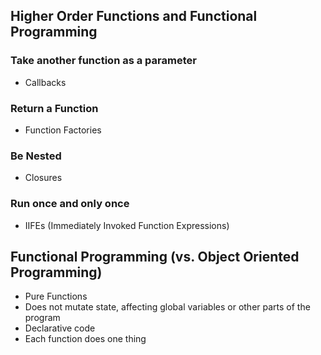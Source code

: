 ## Higher Order Functions and Functional Programming

### Take another function as a parameter
 - Callbacks

### Return a Function
 - Function Factories

### Be Nested
 - Closures

### Run once and only once
- IIFEs (Immediately Invoked Function Expressions)

## Functional Programming (vs. Object Oriented Programming)
 - Pure Functions
 - Does not mutate state, affecting global variables or other parts of the program
 - Declarative code
 - Each function does one thing
